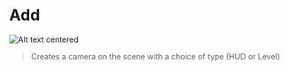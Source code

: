 # Add

![Alt text centered](blender-images/panels/side-panel-add.png)

> Creates a camera on the scene with a choice of type (HUD or Level)
